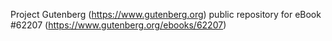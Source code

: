 Project Gutenberg (https://www.gutenberg.org) public repository for eBook #62207 (https://www.gutenberg.org/ebooks/62207)
